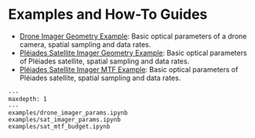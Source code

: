 # Examples and How-To Guides

- [Drone Imager Geometry Example](examples/drone_imager_params.ipynb): Basic optical parameters of a drone camera, spatial sampling and data rates.
- [Pléiades Satellite Imager Geometry Example](examples/sat_imager_params.ipynb): Basic optical parameters of Pléiades satellite, spatial sampling and data rates.
- [Pléiades Satellite Imager MTF Example](examples/sat_mtf_budget.ipynb): Basic optical parameters of Pléiades satellite, spatial sampling and data rates.

```{toctree}
---
maxdepth: 1
---
examples/drone_imager_params.ipynb
examples/sat_imager_params.ipynb
examples/sat_mtf_budget.ipynb
```
